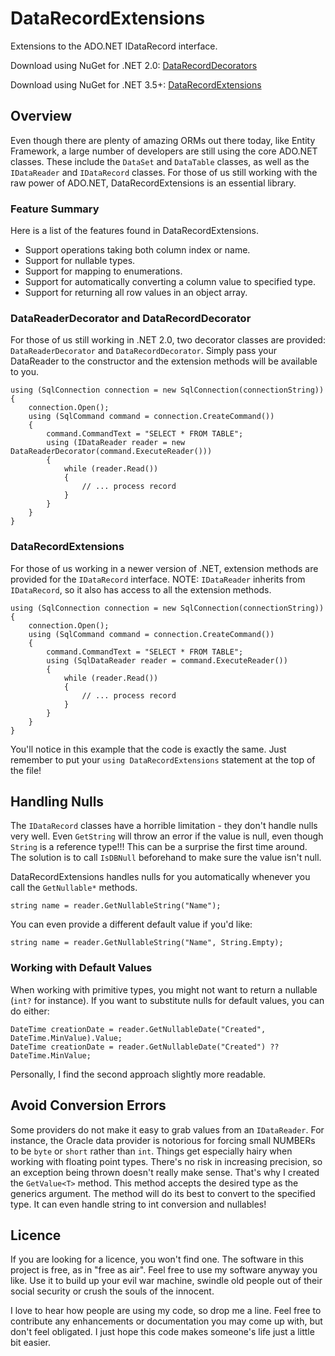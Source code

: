 # DataRecordExtensions

Extensions to the ADO.NET IDataRecord interface.

Download using NuGet for .NET 2.0: [DataRecordDecorators](http://nuget.org/packages/DataRecordDecorators)

Download using NuGet for .NET 3.5+: [DataRecordExtensions](http://nuget.org/packages/DataRecordExtensions)

## Overview
Even though there are plenty of amazing ORMs out there today, like Entity Framework, a large number of developers are still using the core ADO.NET classes. These include the `DataSet` and `DataTable` classes, as well as the `IDataReader` and `IDataRecord` classes. For those of us still working with the raw power of ADO.NET, DataRecordExtensions is an essential library.

### Feature Summary
Here is a list of the features found in DataRecordExtensions.
* Support operations taking both column index or name.
* Support for nullable types.
* Support for mapping to enumerations.
* Support for automatically converting a column value to specified type.
* Support for returning all row values in an object array.

### DataReaderDecorator and DataRecordDecorator
For those of us still working in .NET 2.0, two decorator classes are provided: `DataReaderDecorator` and `DataRecordDecorator`. Simply pass your DataReader to the constructor and the extension methods will be available to you.

	using (SqlConnection connection = new SqlConnection(connectionString))
	{
		connection.Open();
		using (SqlCommand command = connection.CreateCommand())
		{
			command.CommandText = "SELECT * FROM TABLE";
			using (IDataReader reader = new DataReaderDecorator(command.ExecuteReader()))
			{
				while (reader.Read())
				{
					// ... process record
				}
			}
		}
	}


### DataRecordExtensions
For those of us working in a newer version of .NET, extension methods are provided for the `IDataRecord` interface. NOTE: `IDataReader` inherits from `IDataRecord`, so it also has access to all the extension methods.

	using (SqlConnection connection = new SqlConnection(connectionString))
	{
		connection.Open();
		using (SqlCommand command = connection.CreateCommand())
		{
			command.CommandText = "SELECT * FROM TABLE";
			using (SqlDataReader reader = command.ExecuteReader())
			{
				while (reader.Read())
				{
					// ... process record
				}
			}
		}
	}

You'll notice in this example that the code is exactly the same. Just remember to put your `using DataRecordExtensions` statement at the top of the file!

## Handling Nulls
The `IDataRecord` classes have a horrible limitation - they don't handle nulls very well. Even `GetString` will throw an error if the value is null, even though `String` is a reference type!!! This can be a surprise the first time around. The solution is to call `IsDBNull` beforehand to make sure the value isn't null.

DataRecordExtensions handles nulls for you automatically whenever you call the `GetNullable*` methods.

    string name = reader.GetNullableString("Name");
    
You can even provide a different default value if you'd like:

    string name = reader.GetNullableString("Name", String.Empty);

### Working with Default Values
When working with primitive types, you might not want to return a nullable (`int?` for instance). If you want to substitute nulls for default values, you can do either:

    DateTime creationDate = reader.GetNullableDate("Created", DateTime.MinValue).Value;
    DateTime creationDate = reader.GetNullableDate("Created") ?? DateTime.MinValue;
    
Personally, I find the second approach slightly more readable.

## Avoid Conversion Errors
Some providers do not make it easy to grab values from an `IDataReader`. For instance, the Oracle data provider is notorious for forcing small NUMBERs to be `byte` or `short` rather than `int`. Things get especially hairy when working with floating point types. There's no risk in increasing precision, so an exception being thrown doesn't really make sense. That's why I created the `GetValue<T>` method. This method accepts the desired type as the generics argument. The method will do its best to convert to the specified type. It can even handle string to int conversion and nullables!

## Licence
If you are looking for a licence, you won't find one. The software in this project is free, as in "free as air". Feel free to use my software anyway you like. Use it to build up your evil war machine, swindle old people out of their social security or crush the souls of the innocent.

I love to hear how people are using my code, so drop me a line. Feel free to contribute any enhancements or documentation you may come up with, but don't feel obligated. I just hope this code makes someone's life just a little bit easier.
